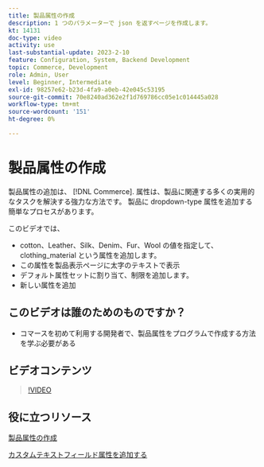 ```yaml
---
title: 製品属性の作成
description: 1 つのパラメーターで json を返すページを作成します。
kt: 14131
doc-type: video
activity: use
last-substantial-update: 2023-2-10
feature: Configuration, System, Backend Development
topic: Commerce, Development
role: Admin, User
level: Beginner, Intermediate
exl-id: 98257e62-b23d-4fa9-a0eb-42e045c53195
source-git-commit: 70e8240ad362e2f1d769786cc05e1c014445a028
workflow-type: tm+mt
source-wordcount: '151'
ht-degree: 0%

---
```


# 製品属性の作成

製品属性の追加は、 [!DNL Commerce]. 属性は、製品に関連する多くの実用的なタスクを解決する強力な方法です。 製品に dropdown-type 属性を追加する簡単なプロセスがあります。

このビデオでは、

- cotton、Leather、Silk、Denim、Fur、Wool の値を指定して、clothing_material という属性を追加します。
- この属性を製品表示ページに太字のテキストで表示
- デフォルト属性セットに割り当て、制限を追加します。
- 新しい属性を追加

## このビデオは誰のためのものですか？

- コマースを初めて利用する開発者で、製品属性をプログラムで作成する方法を学ぶ必要がある

## ビデオコンテンツ

>[!VIDEO](https://video.tv.adobe.com/v/35789?quality=12&learn=on)

## 役に立つリソース

[製品属性の作成](https://experienceleague.adobe.com/docs/commerce-learn/tutorials/backend-development/add-product-attribute.html)

[カスタムテキストフィールド属性を追加する](https://developer.adobe.com/commerce/php/tutorials/admin/custom-text-field-attribute/)
